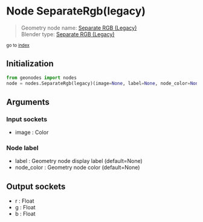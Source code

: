 
# Node SeparateRgb(legacy)

> Geometry node name: [Separate RGB (Legacy)](https://docs.blender.org/manual/en/latest/modeling/geometry_nodes/e.html)<br>
  Blender type: [Separate RGB (Legacy)](https://docs.blender.org/api/current/bpy.types.ShaderNodeSeparateRGB.html)
  
<sub>go to [index](/docs/index.md)</sub>

## Initialization

```python
from geonodes import nodes
node = nodes.SeparateRgb(legacy)(image=None, label=None, node_color=None)
```



## Arguments


### Input sockets

- image : Color

### Node label

- label : Geometry node display label (default=None)
- node_color : Geometry node color (default=None)

## Output sockets

- r : Float
- g : Float
- b : Float
